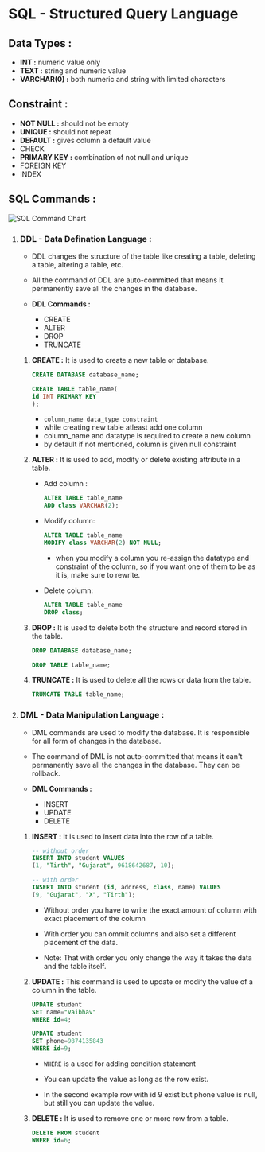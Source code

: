 # SQL - Structured Query Language

## Data Types :
- **INT :** numeric value only
- **TEXT :** string and numeric value
- **VARCHAR(0) :** both numeric and string with limited characters
   
## Constraint :

- **NOT NULL :** should not be empty
- **UNIQUE :** should not repeat
- **DEFAULT :** gives column a default value
- CHECK
- **PRIMARY KEY :** combination of not null and unique
- FOREIGN KEY
- INDEX

## SQL Commands :

![SQL Command Chart](https://static.javatpoint.com/dbms/images/dbms-sql-command.png)

1. ### DDL - Data Defination Language :
   - DDL changes the structure of the table like creating a table, deleting a table, altering a table, etc.

   - All the command of DDL are auto-committed that means it permanently save all the changes in the database.

   - **DDL Commands :**
      - CREATE
      - ALTER
      - DROP
      - TRUNCATE

   1. **CREATE :** It is used to create a new table or database.
      
      ```SQL
      CREATE DATABASE database_name;

      CREATE TABLE table_name(
      id INT PRIMARY KEY
      );
      ```

      - `column_name data_type constraint`
      - while creating new table atleast add one column
      - column_name and datatype is required to create a new column
      - by default if not mentioned, column is given null constraint

   2. **ALTER :** It is used to add, modify or delete existing attribute in a table.

      - Add column :
      
         ```SQL
         ALTER TABLE table_name
         ADD class VARCHAR(2);
         ```

      - Modify column:
         
         ```SQL
         ALTER TABLE table_name
         MODIFY class VARCHAR(2) NOT NULL;
         ```

         - when you modify a column you re-assign the datatype and constraint of the column, so if you want one of them to be as it is, make sure to rewrite.

      - Delete column:

         ```SQL
         ALTER TABLE table_name
         DROP class;
         ```

   3. **DROP :** It is used to delete both the structure and record stored in the table.

      ```SQL
      DROP DATABASE database_name;

      DROP TABLE table_name;
      ```
   
   4. **TRUNCATE :** It is used to delete all the rows or data from the table.

      ```SQL
      TRUNCATE TABLE table_name;
      ```

2. ### DML - Data Manipulation Language :

   - DML commands are used to modify the database. It is responsible for all form of changes in the database.

   - The command of DML is not auto-committed that means it can't permanently save all the changes in the database. They can be rollback.

   - **DML Commands :**
      - INSERT
      - UPDATE
      - DELETE

   1. **INSERT :** It is used to insert data into the row of a table.

      ```SQL
      -- without order
      INSERT INTO student VALUES 
      (1, "Tirth", "Gujarat", 9618642687, 10);

      -- with order
      INSERT INTO student (id, address, class, name) VALUES 
      (9, "Gujarat", "X", "Tirth");
      ```

      - Without order you have to write the exact amount of column with exact placement of the column

      - With order you can ommit columns and also set a different placement of the data.

      - Note: That with order you only change the way it takes the data and the table itself.

   2. **UPDATE :** This command is used to update or modify the value of a column in the table.

      ```SQL
      UPDATE student
      SET name="Vaibhav"
      WHERE id=4;

      UPDATE student
      SET phone=9874135843
      WHERE id=9;
      ```
      - `WHERE` is a used for adding condition statement

      - You can update the value as long as the row exist.
      
      - In the second example row with id 9 exist but phone value is null, but still you can update the value.

   3. **DELETE :** It is used to remove one or more row from a table.

      ```SQL
      DELETE FROM student
      WHERE id=6;
      ```